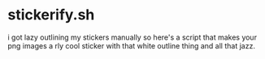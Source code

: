 # stickerify.sh
i got lazy outlining my stickers manually so here's a script that makes your png images a rly cool sticker with that white outline thing and all that jazz.
